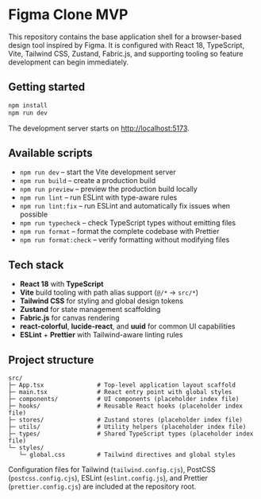 # Figma Clone MVP

This repository contains the base application shell for a browser-based design tool inspired by Figma. It is configured with React 18, TypeScript, Vite, Tailwind CSS, Zustand, Fabric.js, and supporting tooling so feature development can begin immediately.

## Getting started

```bash
npm install
npm run dev
```

The development server starts on [http://localhost:5173](http://localhost:5173).

## Available scripts

- `npm run dev` – start the Vite development server
- `npm run build` – create a production build
- `npm run preview` – preview the production build locally
- `npm run lint` – run ESLint with type-aware rules
- `npm run lint:fix` – run ESLint and automatically fix issues when possible
- `npm run typecheck` – check TypeScript types without emitting files
- `npm run format` – format the complete codebase with Prettier
- `npm run format:check` – verify formatting without modifying files

## Tech stack

- **React 18** with **TypeScript**
- **Vite** build tooling with path alias support (`@/*` → `src/*`)
- **Tailwind CSS** for styling and global design tokens
- **Zustand** for state management scaffolding
- **Fabric.js** for canvas rendering
- **react-colorful**, **lucide-react**, and **uuid** for common UI capabilities
- **ESLint** + **Prettier** with Tailwind-aware linting rules

## Project structure

```
src/
├─ App.tsx               # Top-level application layout scaffold
├─ main.tsx              # React entry point with global styles
├─ components/           # UI components (placeholder index file)
├─ hooks/                # Reusable React hooks (placeholder index file)
├─ stores/               # Zustand stores (placeholder index file)
├─ utils/                # Utility helpers (placeholder index file)
├─ types/                # Shared TypeScript types (placeholder index file)
└─ styles/
   └─ global.css         # Tailwind directives and global styles
```

Configuration files for Tailwind (`tailwind.config.cjs`), PostCSS (`postcss.config.cjs`), ESLint (`eslint.config.js`), and Prettier (`prettier.config.cjs`) are included at the repository root.

